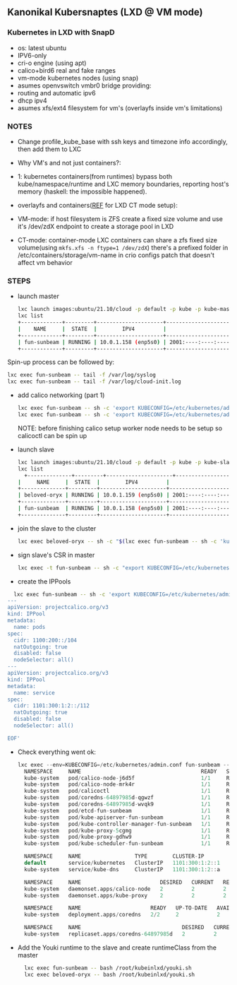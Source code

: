 ## Kanonikal Kubersnaptes (LXD @ VM mode)

### Kubernetes in LXD with SnapD 

* os: latest ubuntu
* IPV6-only
* cri-o engine (using apt)
* calico+bird6 real and fake ranges
* vm-mode kubernetes nodes (using snap)
* asumes openvswitch vmbr0 bridge providing: 
*  routing and automatic ipv6
*  dhcp ipv4
* asumes xfs/ext4 filesystem for vm's (overlayfs inside vm's limitations)

### NOTES
* Change profile_kube_base with ssh keys and timezone info accordingly, then add them to LXC

* Why VM's and not just containers?:

 * 1: kubernetes containers(from runtimes) bypass both kube/namespace/runtime and LXC memory boundaries, reporting host's memory (haskell: the impossible happened).

* overlayfs and containers([REF](https://www.eclipse.org/che/docs/che-7/installation-guide/installing-che-on-minikube/) for LXD CT mode setup):

 * VM-mode: if host filesystem is ZFS create a fixed size volume and use it's /dev/zdX endpoint to create a storage pool in LXD
 * CT-mode: container-mode LXC containers can share a zfs fixed size volume(using `mkfs.xfs -n ftype=1 /dev/zdX`) there's a prefixed folder in /etc/containers/storage/vm-name in crio configs patch that doesn't affect vm behavior

### STEPS
* launch master
  ```sh
  lxc launch images:ubuntu/21.10/cloud -p default -p kube -p kube-master -p kube-vm --vm
  lxc list
  +-------------+---------+---------------------+--------------------------------------------------+-----------------+-----------+
  |    NAME     |  STATE  |        IPV4         |                      IPV6                        |      TYPE       | SNAPSHOTS |
  +-------------+---------+---------------------+--------------------------------------------------+-----------------+-----------+
  | fun-sunbeam | RUNNING | 10.0.1.158 (enp5s0) | 2001:----:----:----:----:----:----:d9bb (enp5s0) | VIRTUAL-MACHINE | 0         |
  +-------------+---------+---------------------+--------------------------------------------------+-----------------+-----------+
  ```
Spin-up process can be followed by:
```sh
lxc exec fun-sunbeam -- tail -f /var/log/syslog
lxc exec fun-sunbeam -- tail -f /var/log/cloud-init.log
```

* add calico networking (part 1)
  ```sh
  lxc exec fun-sunbeam -- sh -c 'export KUBECONFIG=/etc/kubernetes/admin.conf && snap install --classic kubectl && kubectl apply -f /root/kubeinlxd/calico.yaml'
  lxc exec fun-sunbeam -- sh -c 'export KUBECONFIG=/etc/kubernetes/admin.conf && kubectl apply -f https://docs.projectcalico.org/manifests/calicoctl.yaml'
  ```
  
  NOTE: before finishing calico setup worker node needs to be setup so calicoctl can be spin up
  
* launch slave
  ```sh
  lxc launch images:ubuntu/21.10/cloud -p default -p kube -p kube-slave -p kube-vm --vm
  lxc list
    +--------------+---------+---------------------+------------------------------------------------+-----------------+-----------+
  |     NAME     |  STATE  |        IPV4         |                      IPV6                        |      TYPE       | SNAPSHOTS |
  +--------------+---------+---------------------+--------------------------------------------------+-----------------+-----------+
  | beloved-oryx | RUNNING | 10.0.1.159 (enp5s0) | 2001:----:----:----:----:----:----:91f5 (enp5s0) | VIRTUAL-MACHINE | 0         |
  +--------------+---------+---------------------+--------------------------------------------------+-----------------+-----------+
  | fun-sunbeam  | RUNNING | 10.0.1.158 (enp5s0) | 2001:----:----:----:----:----:----:d9bb (enp5s0) | VIRTUAL-MACHINE | 0         |
  +--------------+---------+---------------------+--------------------------------------------------+-----------------+-----------+

  ```

* join the slave to the cluster
  ```sh
  lxc exec beloved-oryx -- sh -c "$(lxc exec fun-sunbeam -- sh -c 'kubeadm token create --print-join-command')"
  ```

* sign slave's CSR in master 
  ```sh
  lxc exec -t fun-sunbeam -- sh -c "export KUBECONFIG=/etc/kubernetes/admin.conf && kubectl get csr | grep Pending" | awk '{print $1}'| xargs -L1 lxc exec --env=KUBECONFIG=/etc/kubernetes/admin.conf fun-sunbeam -- /snap/bin/kubectl certificate approve
  ```

* create the IPPools
```sh
  lxc exec fun-sunbeam -- sh -c 'export KUBECONFIG=/etc/kubernetes/admin.conf && kubectl exec -ti -n kube-system calicoctl -- /calicoctl create -f - <<EOF
---
apiVersion: projectcalico.org/v3
kind: IPPool
metadata:
  name: pods
spec:
  cidr: 1100:200::/104
  natOutgoing: true
  disabled: false
  nodeSelector: all()
---
apiVersion: projectcalico.org/v3
kind: IPPool
metadata:
  name: service
spec:
  cidr: 1101:300:1:2::/112
  natOutgoing: true
  disabled: false
  nodeSelector: all()

EOF'
```

* Check everything went ok:
  ```verilog
  lxc exec --env=KUBECONFIG=/etc/kubernetes/admin.conf fun-sunbeam -- sh -c 'kubectl get all -Ao wide'
	NAMESPACE     NAME                                      READY   STATUS    RESTARTS      AGE   IP                                      NODE           NOMINATED NODE   READINESS GATES
	kube-system   pod/calico-node-j6d5f                     1/1     Running   0             87m   2001:----:----:----:----:----:----:d9bb   fun-sunbeam    <none>           <none>
	kube-system   pod/calico-node-mrk4r                     1/1     Running   0             64m   2001:----:----:----:----:----:----:91f5   beloved-oryx   <none>           <none>
	kube-system   pod/calicoctl                             1/1     Running   0             85m   2001:----:----:----:----:----:----:91f5   beloved-oryx   <none>           <none>
	kube-system   pod/coredns-64897985d-qgwzf               1/1     Running   0             88m   1100:200::3b:66c1                       fun-sunbeam    <none>           <none>
	kube-system   pod/coredns-64897985d-wvqk9               1/1     Running   0             88m   1100:200::3b:66c0                       fun-sunbeam    <none>           <none>
	kube-system   pod/etcd-fun-sunbeam                      1/1     Running   0             88m   2001:----:----:----:----:----:----:d9bb   fun-sunbeam    <none>           <none>
	kube-system   pod/kube-apiserver-fun-sunbeam            1/1     Running   0             88m   2001:----:----:----:----:----:----:d9bb   fun-sunbeam    <none>           <none>
	kube-system   pod/kube-controller-manager-fun-sunbeam   1/1     Running   2 (81m ago)   88m   2001:----:----:----:----:----:----:d9bb   fun-sunbeam    <none>           <none>
	kube-system   pod/kube-proxy-5cgmg                      1/1     Running   0             88m   2001:----:----:----:----:----:----:d9bb   fun-sunbeam    <none>           <none>
	kube-system   pod/kube-proxy-gdhw9                      1/1     Running   0             64m   2001:----:----:----:----:----:----:91f5   beloved-oryx   <none>           <none>
	kube-system   pod/kube-scheduler-fun-sunbeam            1/1     Running   2 (81m ago)   88m   2001:----:----:----:----:----:----:d9bb   fun-sunbeam    <none>           <none>

	NAMESPACE     NAME                 TYPE        CLUSTER-IP        EXTERNAL-IP   PORT(S)                  AGE   SELECTOR
	default       service/kubernetes   ClusterIP   1101:300:1:2::1   <none>        443/TCP                  88m   <none>
	kube-system   service/kube-dns     ClusterIP   1101:300:1:2::a   <none>        53/UDP,53/TCP,9153/TCP   88m   k8s-app=kube-dns

	NAMESPACE     NAME                         DESIRED   CURRENT   READY   UP-TO-DATE   AVAILABLE   NODE SELECTOR            AGE   CONTAINERS    IMAGES                          SELECTOR
	kube-system   daemonset.apps/calico-node   2         2         2       2            2           kubernetes.io/os=linux   87m   calico-node   docker.io/calico/node:v3.21.2   k8s-app=calico-node
	kube-system   daemonset.apps/kube-proxy    2         2         2       2            2           kubernetes.io/os=linux   88m   kube-proxy    k8s.gcr.io/kube-proxy:v1.23.0   k8s-app=kube-proxy

	NAMESPACE     NAME                      READY   UP-TO-DATE   AVAILABLE   AGE   CONTAINERS   IMAGES                              SELECTOR
	kube-system   deployment.apps/coredns   2/2     2            2           88m   coredns      k8s.gcr.io/coredns/coredns:v1.8.6   k8s-app=kube-dns

	NAMESPACE     NAME                                DESIRED   CURRENT   READY   AGE   CONTAINERS   IMAGES                              SELECTOR
	kube-system   replicaset.apps/coredns-64897985d   2         2         2       88m   coredns      k8s.gcr.io/coredns/coredns:v1.8.6   k8s-app=kube-dns,pod-template-hash=64897985d
  ```

* Add the Youki runtime to the slave and create runtimeClass from the master
  ```sh
    lxc exec fun-sunbeam -- bash /root/kubeinlxd/youki.sh
    lxc exec beloved-oryx -- bash /root/kubeinlxd/youki.sh
  ```
